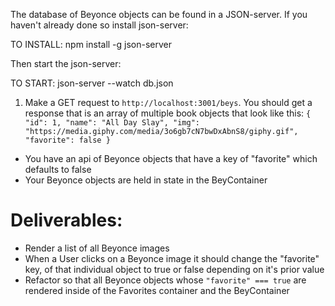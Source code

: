 The database of Beyonce objects can be found in a JSON-server. If you haven't already done so install json-server:

TO INSTALL: npm install -g json-server

Then start the json-server:

TO START: json-server --watch db.json

1. Make a GET request to `http://localhost:3001/beys`. You should get a response that is an array of multiple book objects that look like this:
   `{ "id": 1, "name": "All Day Slay", "img": "https://media.giphy.com/media/3o6gb7cN7bwDxAbnS8/giphy.gif", "favorite": false }`

- You have an api of Beyonce objects that have a key of "favorite" which defaults to false
- Your Beyonce objects are held in state in the BeyContainer

# Deliverables:

- Render a list of all Beyonce images
- When a User clicks on a Beyonce image it should change the "favorite" key, of that individual object to true or false depending on it's prior value
- Refactor so that all Beyonce objects whose `"favorite" === true` are rendered inside of the Favorites container and the BeyContainer
